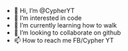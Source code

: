 - 👋 Hi, I’m @CypherYT
- 👀 I’m interested in code
- 🌱 I’m currently learning how to walk 
- 💞️ I’m looking to collaborate on  github
- 📫 How to reach me FB/Cypher YT

<!---
CypherYT/CypherYT is a ✨ special ✨ repository because its `README.md` (this file) appears on your GitHub profile.
You can click the Preview link to take a look at your changes.
--->
